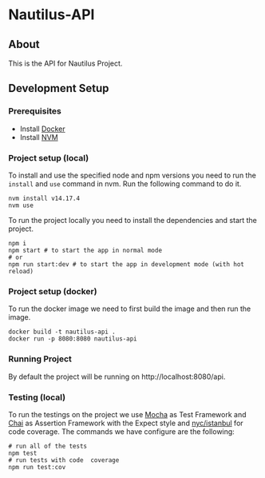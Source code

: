 # Nautilus-API #

## About

This is the API for Nautilus Project.

## Development Setup ##

### Prerequisites

* Install [Docker](https://docs.docker.com/get-docker/)
* Install [NVM](https://github.com/nvm-sh/nvm#installing-and-updating)

### Project setup (local)

To install and use the specified node and npm versions you need to run the `install` and `use` command in nvm. Run the following command to do it.

```shell
nvm install v14.17.4
nvm use
```
To run the project locally you need to install the dependencies and start the project. 
```shell
npm i
npm start # to start the app in normal mode
# or
npm run start:dev # to start the app in development mode (with hot reload)
```

### Project setup (docker)

To run the docker image we need to first build the image and then run the image.

```shell
docker build -t nautilus-api .
docker run -p 8080:8080 nautilus-api
```

### Running Project

By default the project will be running on http://localhost:8080/api.

### Testing (local)

To run the testings on the project we use [Mocha](https://mochajs.org/) as Test Framework and [Chai](https://www.chaijs.com/) as Assertion Framework with the Expect style and [nyc/istanbul](https://istanbul.js.org/) for code coverage. The commands we have configure are the following:

```shell
# run all of the tests
npm test
# run tests with code  coverage
npm run test:cov
```
